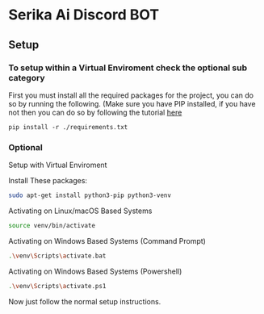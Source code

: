 # Serika Ai Discord BOT

## Setup
### To setup within a Virtual Enviroment check the optional sub category

First you must install all the required packages for the project, you can do so by running the following.
(Make sure you have PIP installed, if you have not then you can do so by following the tutorial [here](https://wiki.python.org/moin/BeginnersGuide/Download)
```
pip install -r ./requirements.txt
```




### Optional

Setup with Virtual Enviroment

Install These packages:
```sh
sudo apt-get install python3-pip python3-venv
```

Activating on Linux/macOS Based Systems
```sh
source venv/bin/activate
```

Activating on Windows Based Systems (Command Prompt)
```sh
.\venv\Scripts\activate.bat
```

Activating on Windows Based Systems (Powershell)
```sh
.\venv\Scripts\activate.ps1
```

Now just follow the normal setup instructions.
